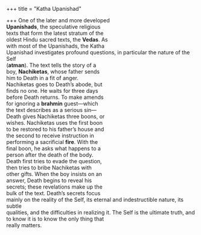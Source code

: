 +++
title = "Katha Upanishad"

+++
One of the later and more developed  
**Upanishads**, the speculative religious  
texts that form the latest stratum of the  
oldest Hindu sacred texts, the **Vedas**. As  
with most of the Upanishads, the Katha  
Upanishad investigates profound questions, in particular the nature of the Self  
(**atman**). The text tells the story of a  
boy, **Nachiketas**, whose father sends  
him to Death in a fit of anger.  
Nachiketas goes to Death’s abode, but  
finds no one. He waits for three days  
before Death returns. To make amends  
for ignoring a **brahmin** guest—which  
the text describes as a serious sin—  
Death gives Nachiketas three boons, or  
wishes. Nachiketas uses the first boon  
to be restored to his father’s house and  
the second to receive instruction in  
performing a sacrificial **fire**. With the  
final boon, he asks what happens to a  
person after the death of the body.  
Death first tries to evade the question,  
then tries to bribe Nachiketas with  
other gifts. When the boy insists on an  
answer, Death begins to reveal his  
secrets; these revelations make up the  
bulk of the text. Death’s secrets focus  
mainly on the reality of the Self, its eternal and indestructible nature, its subtle  
qualities, and the difficulties in realizing it. The Self is the ultimate truth, and  
to know it is to know the only thing that  
really matters.